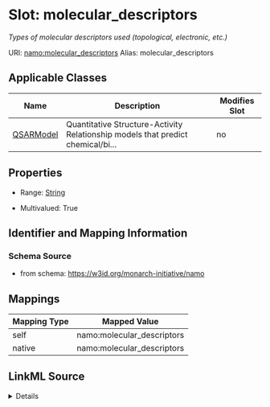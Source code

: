 

# Slot: molecular_descriptors 


_Types of molecular descriptors used (topological, electronic, etc.)_





URI: [namo:molecular_descriptors](https://w3id.org/monarch-initiative/namo/molecular_descriptors)
Alias: molecular_descriptors

<!-- no inheritance hierarchy -->





## Applicable Classes

| Name | Description | Modifies Slot |
| --- | --- | --- |
| [QSARModel](QSARModel.md) | Quantitative Structure-Activity Relationship models that predict  chemical/bi... |  no  |






## Properties

* Range: [String](String.md)

* Multivalued: True




## Identifier and Mapping Information






### Schema Source


* from schema: https://w3id.org/monarch-initiative/namo




## Mappings

| Mapping Type | Mapped Value |
| ---  | ---  |
| self | namo:molecular_descriptors |
| native | namo:molecular_descriptors |




## LinkML Source

<details>
```yaml
name: molecular_descriptors
description: Types of molecular descriptors used (topological, electronic, etc.)
from_schema: https://w3id.org/monarch-initiative/namo
rank: 1000
alias: molecular_descriptors
owner: QSARModel
domain_of:
- QSARModel
range: string
multivalued: true

```
</details>
